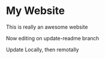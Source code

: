 # My Website

This is really an awesome website

Now editing on update-readme branch

Update Locally, then remotally
